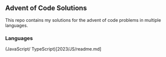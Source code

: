 ## Advent of Code Solutions
This repo contains my solutions for the advent of code problems in multiple languages.

### Languages
(JavaScript/ TypeScript)[2023/JS/readme.md]